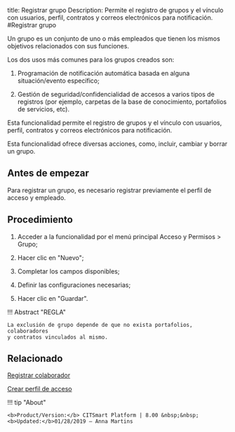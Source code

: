 title: Registrar grupo
Description: Permite el registro de grupos y el vínculo con usuarios, perfil, contratos y correos electrónicos para notificación.
#Registrar grupo


Un grupo es un conjunto de uno o más empleados que tienen los mismos objetivos
relacionados con sus funciones.

Los dos usos más comunes para los grupos creados son:

1.  Programación de notificación automática basada en alguna situación/evento
    específico;

2.  Gestión de seguridad/confidencialidad de accesos a varios tipos de registros
    (por ejemplo, carpetas de la base de conocimiento, portafolios de servicios,
    etc).

Esta funcionalidad permite el registro de grupos y el vínculo con usuarios,
perfil, contratos y correos electrónicos para notificación.

Esta funcionalidad ofrece diversas acciones, como, incluir, cambiar y borrar un
grupo.

Antes de empezar
--------------------

Para registrar un grupo, es necesario registrar previamente el perfil de acceso
y empleado.

Procedimiento
-----------------

1.  Acceder a la funcionalidad por el menú principal Acceso y Permisos \> Grupo;

2.  Hacer clic en "Nuevo";

3.  Completar los campos disponibles;

4.  Definir las configuraciones necesarias;

5.  Hacer clic en "Guardar".


!!! Abstract "REGLA"

    La exclusión de grupo depende de que no exista portafolios, colaboradores
    y contratos vinculados al mismo.


Relacionado
-----------

[Registrar colaborador](/es-es/citsmart-platform-8/initial-settings/access-settings/user/register-employee.html)

[Crear perfil de acceso](/es-es/citsmart-platform-8/initial-settings/access-settings/profile/create-profile-access.html)


!!! tip "About"

    <b>Product/Version:</b> CITSmart Platform | 8.00 &nbsp;&nbsp;
    <b>Updated:</b>01/28/2019 – Anna Martins
